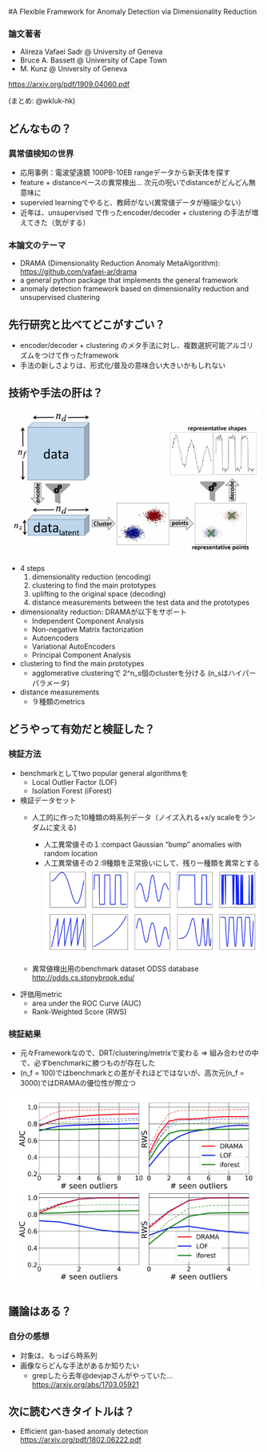 #A Flexible Framework for Anomaly Detection via Dimensionality Reduction
 
### 論文著者
- Alireza Vafaei Sadr @ University of Geneva
- Bruce A. Bassett @ University of Cape Town
- M. Kunz @ University of Geneva

<https://arxiv.org/pdf/1909.04060.pdf>

(まとめ: @wkluk-hk)

## どんなもの？
### 異常値検知の世界
- 応用事例：電波望遠鏡 100PB-10EB rangeデータから新天体を探す
- feature + distanceベースの異常検出... 次元の呪いでdistanceがどんどん無意味に
- supervied learningでやると、教師がない(異常値データが極端少ない）
- 近年は、unsupervised で作ったencoder/decoder + clustering の手法が増えてきた（気がする）

### 本論文のテーマ 
- DRAMA (Dimensionality Reduction Anomaly MetaAlgorithm):  <https://github.com/vafaei-ar/drama>
- a general python package that implements the general framework
- anomaly detection framework based on dimensionality reduction and unsupervised clustering


## 先行研究と比べてどこがすごい？
- encoder/decoder + clustering のメタ手法に対し、複数選択可能アルゴリズムをつけて作ったframework
- 手法の新しさよりは、形式化/普及の意味合い大きいかもしれない

## 技術や手法の肝は？
![図1](a.png)

- 4 steps
	1. dimensionality reduction (encoding)
	2. clustering to find the main prototypes
	3. uplifting to the original space (decoding)
	4. distance measurements between the test data and the prototypes
- dimensionality reduction: DRAMAが以下をサポート
	- Independent Component Analysis
	- Non-negative Matrix factorization
	- Autoencoders 
	- Variational AutoEncoders
	- Principal Component Analysis
- clustering to find the main prototypes
	- agglomerative clusteringで 2^n_s個のclusterを分ける (n_sはハイパーパラメータ)
- distance measurements 
	- ９種類のmetrics

## どうやって有効だと検証した？
### 検証方法
- benchmarkとしてtwo popular general algorithmsを
	- Local Outlier Factor (LOF)
	- Isolation Forest (iForest)
- 検証データセット
	- 人工的に作った10種類の時系列データ（ノイズ入れる+x/y scaleをランダムに変える)
		- 人工異常値その１:compact Gaussian “bump” anomalies with random location
		- 人工異常値その２:9種類を正常扱いにして、残り一種類を異常とする
![図2](b.png)
		
		
	- 異常値検出用のbenchmark dataset ODSS database <http://odds.cs.stonybrook.edu/>
- 評価用metric
	- area under the ROC Curve (AUC) 
	- Rank-Weighted Score (RWS)

### 検証結果
- 元々Frameworkなので、DRT/clustering/metrixで変わる => 組み合わせの中で、必ずbenchmarkに勝つものが存在した
- (n_f = 100)ではbenchmarkとの差がそれほどではないが、高次元(n_f = 3000)ではDRAMAの優位性が際立つ

![図3](c.png)
	
	
		
## 議論はある？

### 自分の感想
- 対象は、もっぱら時系列 
- 画像ならどんな手法があるか知りたい 
	- grepしたら去年@devjapさんがやっていた...  <https://arxiv.org/abs/1703.05921>


## 次に読むべきタイトルは？
- Efficient gan-based anomaly detection <https://arxiv.org/pdf/1802.06222.pdf>